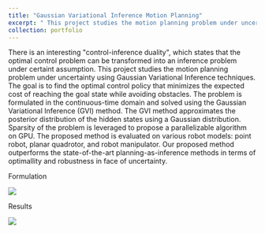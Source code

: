 ```yaml
---
title: "Gaussian Variational Inference Motion Planning"
excerpt: " This project studies the motion planning problem under uncertainty using Gaussian Variational Inference techniques. <br/>"
collection: portfolio
---
```


There is an interesting "control-inference duality", which states that the optimal control problem can be transformed into an inference problem under certaint assumption. This project studies the motion planning problem under uncertainty using Gaussian Variational Inference techniques. The goal is to find the optimal control policy that minimizes the expected cost of reaching the goal state while avoiding obstacles. The problem is formulated in the continuous-time domain and solved using the Gaussian Variational Inference (GVI) method. The GVI method approximates the posterior distribution of the hidden states using a Gaussian distribution. Sparsity of the problem is leveraged to propose a parallelizable algorithm on GPU. The proposed method is evaluated on various robot models: point robot, planar quadrotor, and robot manipulator. Our proposed method outperforms the state-of-the-art planning-as-inference methods in terms of optimallity and robustness in face of uncertainty.

Formulation

<img src='https://hzyu17.github.io/hongzheyu.github.io/images/formulation_gvimp.png'>

Results

<img src='https://hzyu17.github.io/hongzheyu.github.io/images/gvimp_2d_all.png'>
